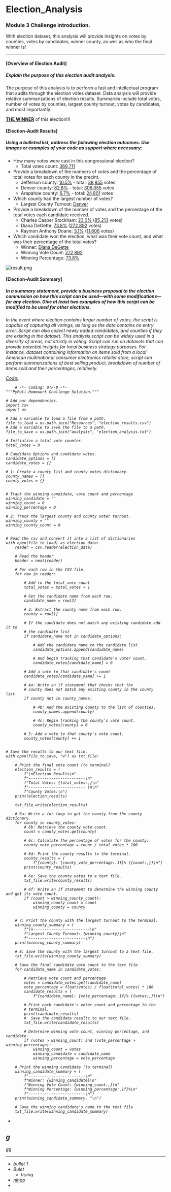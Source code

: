 # Election_Analysis

### Module 3 Challenge introduction. 
With eleciton dataset, this analysis will provide insights on votes by counties, votes by candidates, winner county, as well as who the final winner is!  

---
#### [Overview of Election Audit]
##### <i>Explain the purpose of this election audit analysis:</i> 

The purpose of this analysis is to perform a fast and intellectual program that audits through the election votes dataset. Data analysis will provide relative summarizations of election results. Summaries include total votes, number of votes by counties,  largest county turnout, votes by candidates, and most importantly: 

<u><b>THE WINNER</b></u> of this election!!!

#### [Election-Audit Results] 
##### <i>Using a bulleted list, address the following election outcomes. Use images or examples of your code as support where necessary: </i>
* How many votes were cast in this congressional election?
  * Total votes count: <u>369,711</u>
* Provide a breakdown of the numbers of votes and the percentage of total votes for each county in the precint.
  * Jefferson county: <u>10.5%</u> - total: <u>38,855</u> votes
  * Denver county: <u>82.8%</u> - total: <u>306,055</u> votes
  * Arapahoe county: <u>6.7%</u> - total: <u>24,801</u> votes
* Which county had the largest number of votes?
  * Largest County Turnout: <u>Denver</u>
* Provide a breakdown of the number of votes and the percentage of the total votes each candidate received.
  * Charles Casper Stockham: <u>23.0%</u> (<u>85,213</u> votes)
  * Diana DeGette: <u>73.8%</u> (<u>272,892</u> votes)
  * Raymon Anthony Doane: <u>3.1%</u> (<u>11,606</u> votes)
* Which candidate won the election, what was their vote count, and what was their percentage of the total votes?
  * Winner: <u>Diana DeGette</u>
  * Winning Vote Count: <u>272,892</u>
  * Winning Percentage: <u>73.8%</u> 

 
![result.png](Resources/result.png)


#### [Election-Audit Summary]
##### <i>In a summary statement, provide a business proposal to the election commission on how this script can be used—with some modifications—for any election. Give at least two examples of how this script can be modified to be used for other elections.<i> 

In the event where election contains larger number of votes, the script is capable of capturing all votings, as long as the data contains no entry error. Script can also collect newly added candidates, and counties if they are existing in the dataset. This analysis script can be widely used in a diversity of areas, not strictly in voting. Script can run on datasets that can provide potential insights for local business strategy purposes. For instance,  dataset containing information on items sold from a local American multinational consumer electronics retailer store, script can perform summarizations of best selling product, breakdown of number of items sold and their percentages, relatively.

<u>Code:</u>

		# -*- coding: UTF-8 -*-
	"""PyPoll Homework Challenge Solution."""
	
	# Add our dependencies.
	import csv
	import os
	
	# Add a variable to load a file from a path.
	file_to_load = os.path.join("Resources", "election_results.csv")
	# Add a variable to save the file to a path.
	file_to_save = os.path.join("analysis", "election_analysis.txt")
	
	# Initialize a total vote counter.
	total_votes = 0
	
	# Candidate Options and candidate votes.
	candidate_options = []
	candidate_votes = {}
	
	# 1: Create a county list and county votes dictionary.
	county_names = []
	county_votes = {}
	
	
	# Track the winning candidate, vote count and percentage
	winning_candidate = ""
	winning_count = 0
	winning_percentage = 0
	
	# 2: Track the largest county and county voter turnout.
	winning_county = ""
	winning_county_count = 0
	
	
	# Read the csv and convert it into a list of dictionaries
	with open(file_to_load) as election_data:
	    reader = csv.reader(election_data)
	
	    # Read the header
	    header = next(reader)
	
	    # For each row in the CSV file.
	    for row in reader:
	
	        # Add to the total vote count
	        total_votes = total_votes + 1
	
	        # Get the candidate name from each row.
	        candidate_name = row[2]
	
	        # 3: Extract the county name from each row.
	        county = row[1]
	
	        # If the candidate does not match any existing candidate add it to
	        # the candidate list
	        if candidate_name not in candidate_options:
	
	            # Add the candidate name to the candidate list.
	            candidate_options.append(candidate_name)
	
	            # And begin tracking that candidate's voter count.
	            candidate_votes[candidate_name] = 0
	
	        # Add a vote to that candidate's count
	        candidate_votes[candidate_name] += 1
	
	        # 4a: Write an if statement that checks that the
	        # county does not match any existing county in the county list.
	        if county not in county_names:
	
	            # 4b: Add the existing county to the list of counties.
	            county_names.append(county)
	
	            # 4c: Begin tracking the county's vote count.
	            county_votes[county] = 0
	
	        # 5: Add a vote to that county's vote count.
	        county_votes[county] += 1
	
	
	# Save the results to our text file.
	with open(file_to_save, "w") as txt_file:
	
	    # Print the final vote count (to terminal)
	    election_results = (
	        f"\nElection Results\n"
	        f"-------------------------\n"
	        f"Total Votes: {total_votes:,}\n"
	        f"------------------------- \n\n"
	        f"County Votes:\n")
	    print(election_results)
	
	    txt_file.write(election_results)
	
	    # 6a: Write a for loop to get the county from the county dictionary.    
	    for county in county_votes:
	        # 6b: Retrieve the county vote count.
	        count = county_votes.get(county)
	        
	        # 6c: Calculate the percentage of votes for the county.
	        county_vote_percentage = count / total_votes * 100
	
	        # 6d: Print the county results to the terminal.
	        county_results = (
	            f"{county}: {county_vote_percentage:.1f}% ({count:,})\n")
	        print(county_results)
	
	        # 6e: Save the county votes to a text file.
	        txt_file.write(county_results)
	
	        # 6f: Write an if statement to determine the winning county and get its vote count.
	        if (count > winning_county_count):
	            winning_county_count = count
	            winning_county = county
	    
	
	    # 7: Print the county with the largest turnout to the terminal.
	    winning_county_summary = (
	        f"\n-------------------------\n"
	        f"Largest County Turnout: {winning_county}\n"
	        f"-------------------------\n")        
	    print(winning_county_summary)
	
	    # 8: Save the county with the largest turnout to a text file.
	    txt_file.write(winning_county_summary)
	
	    # Save the final candidate vote count to the text file.
	    for candidate_name in candidate_votes:
	
	        # Retrieve vote count and percentage
	        votes = candidate_votes.get(candidate_name)
	        vote_percentage = float(votes) / float(total_votes) * 100
	        candidate_results = (
	            f"{candidate_name}: {vote_percentage:.1f}% ({votes:,})\n")
	
	        # Print each candidate's voter count and percentage to the
	        # terminal.
	        print(candidate_results)
	        #  Save the candidate results to our text file.
	        txt_file.write(candidate_results)
	
	        # Determine winning vote count, winning percentage, and candidate.
	        if (votes > winning_count) and (vote_percentage > winning_percentage):
	            winning_count = votes
	            winning_candidate = candidate_name
	            winning_percentage = vote_percentage
	
	    # Print the winning candidate (to terminal)
	    winning_candidate_summary = (
	        f"-------------------------\n"
	        f"Winner: {winning_candidate}\n"
	        f"Winning Vote Count: {winning_count:,}\n"
	        f"Winning Percentage: {winning_percentage:.1f}%\n"
	        f"-------------------------\n")
	    print(winning_candidate_summary, "\n")
	
	    # Save the winning candidate's name to the text file
	    txt_file.write(winning_candidate_summary)
	








-
g
--
gg

---
* bullet 1
* Bulet 
  * trying
* [nihao](http:testing)
* 